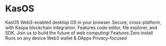 # KasOS
KasOS  Web3-enabled desktop OS in your browser. Secure, cross-platform, with Kaspa blockchain integration. Features code editor, file explorer, and SDK. Join us to build the future of web computing!  Features      Zero install    Runs on any device    Web3 wallet &amp; DApps    Privacy-focused
